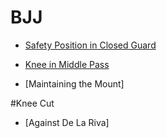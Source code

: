 # BJJ

* [Safety Position in Closed Guard](https://github.com/gbjewjitsu/bjj/blob/main/Bigger%20Stronger%20Series%202/DVD1.md#safety-position-in-closed-guard)
* [Knee in Middle Pass](https://github.com/gbjewjitsu/bjj/blob/main/Bigger%20Stronger%20Series%202/DVD1.md#knee-in-middle-pass)

* [Maintaining the Mount]


#Knee Cut
* [Against De La Riva]

